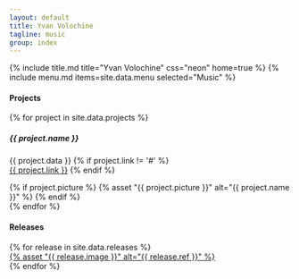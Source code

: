 ```yaml
---
layout: default
title: Yvan Volochine
tagline: music
group: index
---
```


{% include title.md title="Yvan Volochine" css="neon" home=true %}
{% include menu.md items=site.data.menu selected="Music" %}

<section class="projects">
  <h4>Projects</h4>
  {% for project in site.data.projects %}
    <div class="row">
      <div class="col-md-8">
      <h5 class="project-name">{{ project.name }}</h5>
        <p class="project-data">
          {{ project.data }}
          {% if project.link != '#' %}
            <br /><a href="{{ project.link }}" target="_blank">{{ project.link }}</a>
          {% endif %}
        </p>
      </div>
      <div class="col-md-4 image">
        {% if project.picture %}
          {% asset "{{ project.picture }}" alt="{{ project.name }}" %}
        {% endif %}
      </div>
    </div>
  {% endfor %}
</section>
<section class="releases">
  <h4>Releases</h4>
  <div class="row">
    {% for release in site.data.releases %}
      <div class="col-4 col-md-2 image">
        <a href="{{ release.link }}" class="thumbnail" target="_blank">
          {% asset "{{ release.image }}" alt="{{ release.ref }}" %}
        </a>
      </div>
    {% endfor %}
  </div>
</section>
